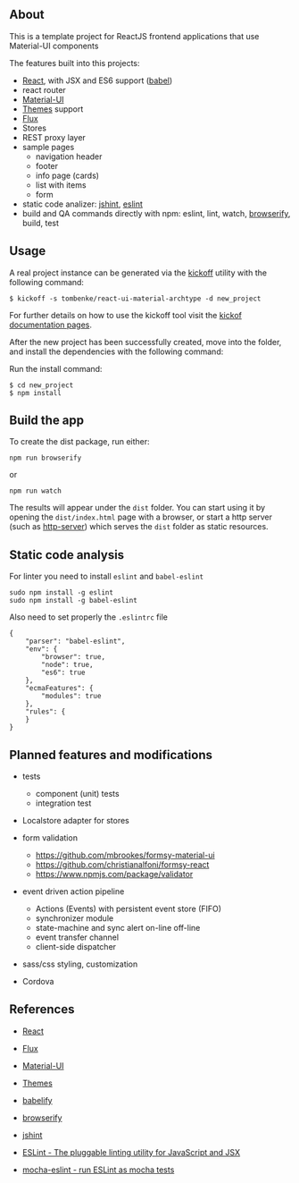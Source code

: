## About

This is a template project for ReactJS frontend applications that use Material-UI components

The features built into this projects:

- [React](https://facebook.github.io/react/), with JSX and ES6 support ([babel](https://github.com/babel/babelify))
- react router
- [Material-UI](http://material-ui.com/)
- [Themes](http://www.material-ui.com/#/customization/themes) support
- [Flux](https://facebook.github.io/react/docs/flux-overview.html)
- Stores
- REST proxy layer
- sample pages
   - navigation header
   - footer
   - info page (cards)
   - list with items
   - form
- static code analizer: [jshint](http://jshint.com/), [eslint](http://eslint.org)
- build and QA commands directly with npm:
    eslint, lint, watch, [browserify](http://browserify.org/), build, test


## Usage

A real project instance can be generated via the
[kickoff](https://github.com/tombenke/kickoff) utility with the following command:

    $ kickoff -s tombenke/react-ui-material-archtype -d new_project

For further details on how to use the kickoff tool visit the [kickof documentation pages](http://tombenke.github.io/kickoff/docs/documentation.html).

After the new project has been successfully created, move into the folder, and install the dependencies with the following command:

Run the install command:

    $ cd new_project
    $ npm install


## Build the app

To create the dist package, run either:

    npm run browserify

or

    npm run watch

The results will appear under the `dist` folder.
You can start using it by opening the `dist/index.html` page with a browser, or start a http server (such as [http-server](https://www.npmjs.com/package/http-server)) which serves the `dist` folder as static resources.

## Static code analysis

For linter you need to install `eslint` and `babel-eslint`

    sudo npm install -g eslint
    sudo npm install -g babel-eslint

Also need to set properly the `.eslintrc` file

    {
        "parser": "babel-eslint",
        "env": {
            "browser": true,
            "node": true,
            "es6": true
        },
        "ecmaFeatures": {
            "modules": true
        },
        "rules": {
        }
    }

## Planned features and modifications

- tests
    - component (unit) tests
    - integration test

-  Localstore adapter for stores

- form validation
    - https://github.com/mbrookes/formsy-material-ui
    - https://github.com/christianalfoni/formsy-react
    - https://www.npmjs.com/package/validator

- event driven action pipeline
    - Actions (Events) with persistent event store (FIFO)
    - synchronizer module
    - state-machine and sync alert
        on-line
        off-line
    - event transfer channel
    - client-side dispatcher

- sass/css styling, customization

- Cordova

## References

- [React](https://facebook.github.io/react/)
- [Flux](https://facebook.github.io/react/docs/flux-overview.html)

- [Material-UI](http://material-ui.com/)
- [Themes](http://www.material-ui.com/#/customization/themes)

- [babelify](https://github.com/babel/babelify)
- [browserify](http://browserify.org/)

- [jshint](http://jshint.com/)
- [ESLint - The pluggable linting utility for JavaScript and JSX](http://eslint.org)
- [mocha-eslint - run ESLint as mocha tests](https://www.npmjs.com/package/mocha-eslint)
